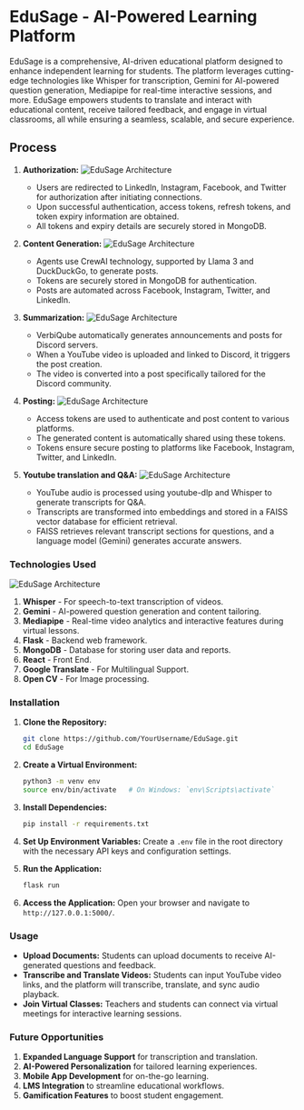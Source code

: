 # EduSage - AI-Powered Learning Platform

EduSage is a comprehensive, AI-driven educational platform designed to enhance independent learning for students. The platform leverages cutting-edge technologies like Whisper for transcription, Gemini for AI-powered question generation, Mediapipe for real-time interactive sessions, and more. EduSage empowers students to translate and interact with educational content, receive tailored feedback, and engage in virtual classrooms, all while ensuring a seamless, scalable, and secure experience.

## Process

1. **Authorization:**
    ![EduSage Architecture](images/Authorization.png)
    - Users are redirected to LinkedIn, Instagram, Facebook, and Twitter for authorization after initiating connections.
    - Upon successful authentication, access tokens, refresh tokens, and token expiry information are obtained.
    - All tokens and expiry details are securely stored in MongoDB.

2. **Content Generation:**
     ![EduSage Architecture](images/Content.png)
    - Agents use CrewAI technology, supported by Llama 3 and DuckDuckGo, to generate posts.
    - Tokens are securely stored in MongoDB for authentication.
    - Posts are automated across Facebook, Instagram, Twitter, and LinkedIn.

3. **Summarization:**
    ![EduSage Architecture](images/Summarization.png)
    - VerbiQube automatically generates announcements and posts for Discord servers.
    - When a YouTube video is uploaded and linked to Discord, it triggers the post creation.
    - The video is converted into a post specifically tailored for the Discord community.

4. **Posting:**
    ![EduSage Architecture](images/Authorization.png)
    - Access tokens are used to authenticate and post content to various platforms.
    - The generated content is automatically shared using these tokens.
    - Tokens ensure secure posting to platforms like Facebook, Instagram, Twitter, and LinkedIn.

4. **Youtube translation and Q&A:**
    ![EduSage Architecture](images/Translation.png)
    - YouTube audio is processed using youtube-dlp and Whisper to generate transcripts for Q&A.
    - Transcripts are transformed into embeddings and stored in a FAISS vector database for efficient retrieval.
    - FAISS retrieves relevant transcript sections for questions, and a language model (Gemini) generates accurate answers.

### Technologies Used

![EduSage Architecture](images/TechStack.png)

1. **Whisper** - For speech-to-text transcription of videos.
2. **Gemini** - AI-powered question generation and content tailoring.
3. **Mediapipe** - Real-time video analytics and interactive features during virtual lessons.
5. **Flask** - Backend web framework.
7. **MongoDB** - Database for storing user data and reports.
10. **React** - Front End.
11. **Google Translate** - For Multilingual Support.
12. **Open CV** - For Image processing.

### Installation

1. **Clone the Repository:**
   ```bash
   git clone https://github.com/YourUsername/EduSage.git
   cd EduSage
   ```

2. **Create a Virtual Environment:**
   ```bash
   python3 -m venv env
   source env/bin/activate   # On Windows: `env\Scripts\activate`
   ```

3. **Install Dependencies:**
   ```bash
   pip install -r requirements.txt
   ```

4. **Set Up Environment Variables:**
   Create a `.env` file in the root directory with the necessary API keys and configuration settings.

5. **Run the Application:**
   ```bash
   flask run
   ```

6. **Access the Application:**
   Open your browser and navigate to `http://127.0.0.1:5000/`.

### Usage

- **Upload Documents:** Students can upload documents to receive AI-generated questions and feedback.
- **Transcribe and Translate Videos:** Students can input YouTube video links, and the platform will transcribe, translate, and sync audio playback.
- **Join Virtual Classes:** Teachers and students can connect via virtual meetings for interactive learning sessions.

### Future Opportunities

1. **Expanded Language Support** for transcription and translation.
2. **AI-Powered Personalization** for tailored learning experiences.
3. **Mobile App Development** for on-the-go learning.
4. **LMS Integration** to streamline educational workflows.
5. **Gamification Features** to boost student engagement.
